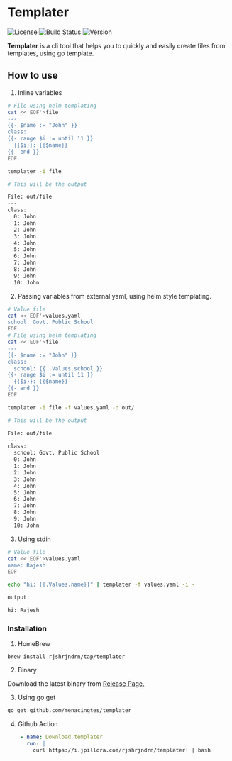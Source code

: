 # Templater

![License](https://img.shields.io/badge/license-MIT-green.svg) ![Build Status](https://img.shields.io/badge/build-passing-brightgreen.svg) ![Version](https://img.shields.io/badge/version-3.0.0-blue.svg)

**Templater** is a cli tool that helps you to quickly and easily create files from templates, using go template.

## How to use

1. Inline variables

```bash
# File using helm templating
cat <<'EOF'>file
---
{{- $name := "John" }}
class:
{{- range $i := until 11 }}
  {{$i}}: {{$name}}
{{- end }}
EOF

templater -i file

# This will be the output

File: out/file
---
class:
  0: John
  1: John
  2: John
  3: John
  4: John
  5: John
  6: John
  7: John
  8: John
  9: John
  10: John

```

2. Passing variables from external yaml, using helm style templating.

```bash
# Value file
cat <<'EOF'>values.yaml
school: Govt. Public School
EOF
# File using helm templating
cat <<'EOF'>file
---
{{- $name := "John" }}
class:
  school: {{ .Values.school }}
{{- range $i := until 11 }}
  {{$i}}: {{$name}}
{{- end }}
EOF

templater -i file -f values.yaml -o out/

# This will be the output

File: out/file
---
class:
  school: Govt. Public School
  0: John
  1: John
  2: John
  3: John
  4: John
  5: John
  6: John
  7: John
  8: John
  9: John
  10: John
```

3. Using stdin

```bash
# Value file
cat <<'EOF'>values.yaml
name: Rajesh
EOF

echo "hi: {{.Values.name}}" | templater -f values.yaml -i -

output:

hi: Rajesh
```

### Installation

1. HomeBrew

`brew install rjshrjndrn/tap/templater`

2. Binary

Download the latest binary from [Release Page.](https://github.com/menacingtes/templater/releases)

3. Using go get

```bash
go get github.com/menacingtes/templater
```
4. Github Action

```yaml
    - name: Download templater
      run: |
        curl https://i.jpillora.com/rjshrjndrn/templater! | bash
```
